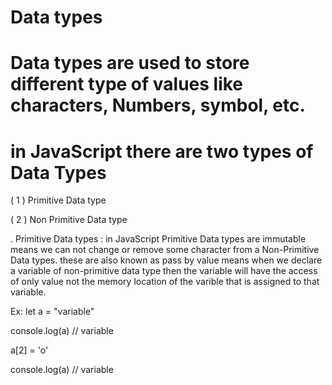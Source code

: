 # Data types

# Data types are used to store different type of values like characters, Numbers, symbol, etc.

# in JavaScript there are two types of Data Types

( 1 ) Primitive Data type
 
( 2 ) Non Primitive Data type

. Primitive Data types : in JavaScript Primitive Data types are immutable means we can not change or remove some character from a Non-Primitive Data types. these are 
also known as pass by value means when we declare a variable of non-primitive data type then the variable will have the access of only value not the memory location of
the varible that is assigned to that variable.

Ex: let a = "variable"

console.log(a)  // variable

a[2] = 'o'

console.log(a)  // variable




